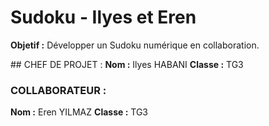 # Sudoku - Ilyes et Eren

**Objetif :** Développer un Sudoku numérique en collaboration.  
  
## CHEF DE PROJET : 
**Nom :** Ilyes HABANI
**Classe :** TG3

### COLLABORATEUR : 
**Nom :** Eren YILMAZ
**Classe :** TG3
